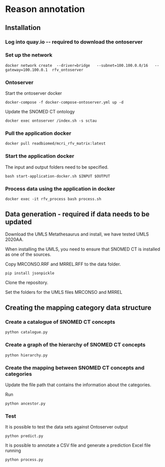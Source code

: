 # Reason annotation

## Installation

### Log into quay.io -- required to download the ontoserver

### Set up the network

```
docker network create  --driver=bridge   --subnet=100.100.0.0/16   --gateway=100.100.0.1  rfv_ontoserver
```

### Ontoserver

Start the ontoserver docker

```
docker-compose -f docker-compose-ontoserver.yml up -d
```

Update the SNOMED CT ontology

```
docker exec ontoserver /index.sh -s sctau
```

### Pull the application docker

```
docker pull readbiomed/mcri_rfv_matrix:latest
```

### Start the application docker

The input and output folders need to be specified.

```
bash start-application-docker.sh $INPUT $OUTPUT
```

### Process data using the application in docker

```
docker exec -it rfv_process bash process.sh
```

## Data generation - required if data needs to be updated


Download the UMLS Metathesaurus and install, we have tested UMLS 2020AA.

When installing the UMLS, you need to ensure that SNOMED CT is installed as one of the sources.

Copy MRCONSO.RRF and MRREL.RFF to the data folder.


```
pip install jsonpickle
```

Clone the repository.

Set the folders for the UMLS files MRCONSO and MRREL

## Creating the mapping category data structure

### Create a catalogue of SNOMED CT concepts

```
python catalogue.py
```

### Create a graph of the hierarchy of SNOMED CT concepts

```
python hierarchy.py
```

### Create the mapping between SNOMED CT concepts and categories

Update the file path that contains the information about the categories.

Run

```
python ancestor.py
```

### Test

It is possible to test the data sets against Ontoserver output

```
python predict.py
```

It is possible to annotate a CSV file and generate a prediction Excel file running

```
python process.py
```